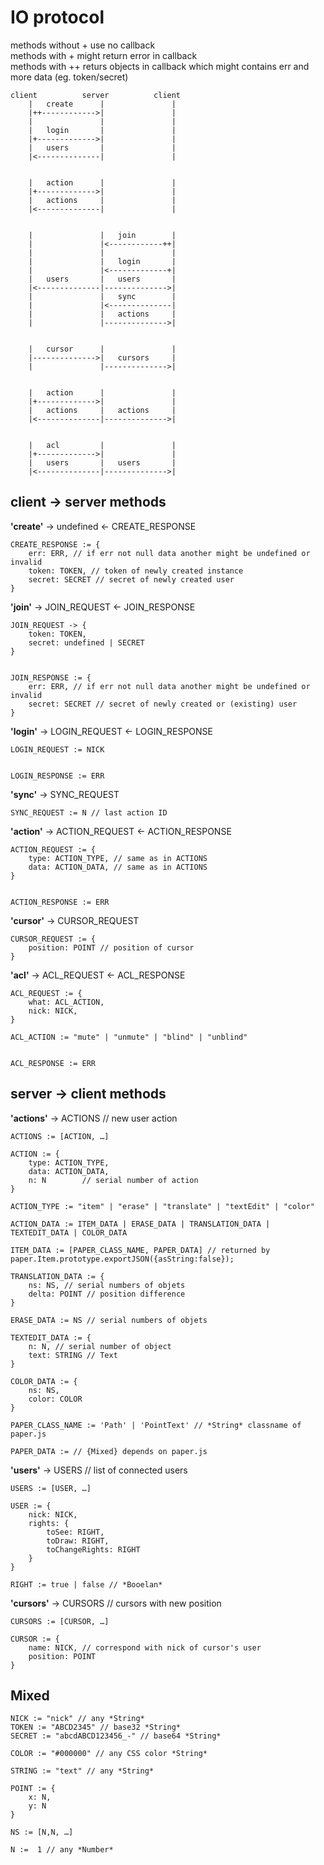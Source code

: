 # IO protocol

methods without + use no callback   
methods with + might return error in callback   
methods with ++ returs objects in callback  which might contains err and more data (eg. token/secret)   

	client			server			client
		|	create		|				|
		|++------------>|				|
		|				|				|
		|	login		|				|
		|+------------->|				|
		|	users		|				|
		|<--------------|				|


		|	action		|				|
		|+------------->|				|
		|	actions		|				|
		|<--------------|				|


		|				|	join		|
		|				|<------------++|
		|				|				|
		|				|	login		|
		|				|<-------------+|
		|	users		|	users		|
		|<--------------|-------------->|
		|				|	sync		|
		|				|<--------------|
		|				|	actions		|
		|				|-------------->|


		|	cursor		|				|
		|-------------->|	cursors		|
		|				|-------------->|


		|	action		|				|
		|+------------->|				|
		|	actions		|	actions		|
		|<--------------|-------------->|


		|	acl			|				|
		|+------------->|				|
		|	users		|	users		|
		|<--------------|-------------->|




## client -> server methods


**'create'**  -> undefined <- CREATE_RESPONSE

	CREATE_RESPONSE := {
		err: ERR, // if err not null data another might be undefined or invalid
		token: TOKEN, // token of newly created instance
		secret: SECRET // secret of newly created user
	}


**'join'** -> JOIN_REQUEST <- JOIN_RESPONSE

	JOIN_REQUEST -> {
		token: TOKEN,
		secret: undefined | SECRET
	}


	JOIN_RESPONSE := {
		err: ERR, // if err not null data another might be undefined or invalid
		secret: SECRET // secret of newly created or (existing) user
	}


**'login'** -> LOGIN_REQUEST <- LOGIN_RESPONSE

	LOGIN_REQUEST := NICK


	LOGIN_RESPONSE := ERR


**'sync'** -> SYNC_REQUEST

	SYNC_REQUEST := N // last action ID


**'action'** -> ACTION_REQUEST <- ACTION_RESPONSE

	ACTION_REQUEST := {
		type: ACTION_TYPE, // same as in ACTIONS
		data: ACTION_DATA, // same as in ACTIONS
	}


	ACTION_RESPONSE := ERR


**'cursor'** -> CURSOR_REQUEST

	CURSOR_REQUEST := {
		position: POINT // position of cursor
	}


**'acl'** -> ACL_REQUEST <- ACL_RESPONSE

	ACL_REQUEST := {
		what: ACL_ACTION,
		nick: NICK,
	}

	ACL_ACTION := "mute" | "unmute" | "blind" | "unblind"


	ACL_RESPONSE := ERR

## server -> client methods

**'actions'** -> ACTIONS // new user action

	ACTIONS := [ACTION, …]

	ACTION := {
		type: ACTION_TYPE,
		data: ACTION_DATA,
		n: N		// serial number of action
	}

	ACTION_TYPE := "item" | "erase" | "translate" | "textEdit" | "color"

	ACTION_DATA := ITEM_DATA | ERASE_DATA | TRANSLATION_DATA | TEXTEDIT_DATA | COLOR_DATA

	ITEM_DATA := [PAPER_CLASS_NAME, PAPER_DATA] // returned by paper.Item.prototype.exportJSON({asString:false});

	TRANSLATION_DATA := {
		ns: NS, // serial numbers of objets
		delta: POINT // position difference
	}

	ERASE_DATA := NS // serial numbers of objets
	
	TEXTEDIT_DATA := {
		n: N, // serial number of object
		text: STRING // Text
	}
	
	COLOR_DATA := {
		ns: NS,
		color: COLOR
	}

	PAPER_CLASS_NAME := 'Path' | 'PointText' // *String* classname of paper.js

	PAPER_DATA := // {Mixed} depends on paper.js


**'users'** -> USERS // list of connected users

	USERS := [USER, …]

	USER :=	{
		nick: NICK,
		rights: {
			toSee: RIGHT,
			toDraw: RIGHT,
			toChangeRights: RIGHT
		}
	}

	RIGHT := true | false // *Booelan*


**'cursors'** -> CURSORS // cursors with new position

	CURSORS := [CURSOR, …]

	CURSOR := {
		name: NICK, // correspond with nick of cursor's user
		position: POINT
	}


## Mixed

	NICK := "nick" // any *String*
	TOKEN := "ABCD2345" // base32 *String*
	SECRET := "abcdABCD123456_-" // base64 *String*
	
	COLOR := "#000000" // any CSS color *String*
	
	STRING := "text" // any *String*

	POINT := {
		x: N,
		y: N
	}

	NS := [N,N, …]

	N :=  1 // any *Number*

